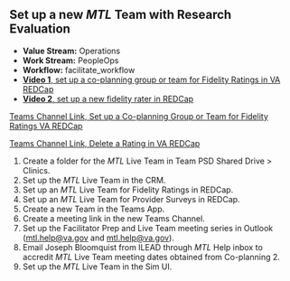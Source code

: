 ## Set up a new _MTL_ Team with Research Evaluation

- **Value Stream:** Operations
- **Work Stream:** PeopleOps
- **Workflow:** facilitate_workflow
- [**Video 1**, set up a co-planning group or team for Fidelity Ratings in VA REDCap](https://dvagov.sharepoint.com/sites/teampsd_vha/Shared%20Documents/facilitate_workgroup/Recordings/mtl_coplan_team_redcap_setup-20220502_170317-Meeting%20Recording.mp4?web=1)
- [**Video 2**, set up a new fidelity rater in REDCap](https://dvagov.sharepoint.com/sites/teampsd_vha/_layouts/15/stream.aspx?id=%2Fsites%2Fteampsd%5Fvha%2FShared%20Documents%2Ftraining%5Fworkgroup%2FRecordings%2F8%2E73%5Fsetup%5Fnew%5Ffidelity%5Frater%5Fredcap%2D20221221%5F135335%2DMeeting%20Recording%2Emp4)
  
[Teams Channel Link,  Set up a Co-planning Group or Team for Fidelity Ratings VA REDCap](https://teams.microsoft.com/l/message/19:cb0b9866ac224a179236c0cc3e2ee56f@thread.skype/1651535800108?tenantId=e95f1b23-abaf-45ee-821d-b7ab251ab3bf&groupId=1db500d5-0d01-4254-af42-ad3f78bafacd&parentMessageId=1651535800108&teamName=teampsd_vha&channelName=consult_workflow&createdTime=1651535800108&allowXTenantAccess=false)

[Teams Channel Link, Delete a Rating in VA REDCap](https://teams.microsoft.com/l/message/19:cb0b9866ac224a179236c0cc3e2ee56f@thread.skype/1655334960668?tenantId=e95f1b23-abaf-45ee-821d-b7ab251ab3bf&groupId=1db500d5-0d01-4254-af42-ad3f78bafacd&parentMessageId=1651535800108&teamName=teampsd_vha&channelName=consult_workflow&createdTime=1655334960668&allowXTenantAccess=false)

1. Create a folder for the _MTL_ Live Team in Team PSD Shared Drive > Clinics.
2. Set up the _MTL_ Live Team in the CRM.
3. Set up an _MTL_ Live Team for Fidelity Ratings in REDCap. 
4. Set up an _MTL_ Live Team for Provider Surveys in REDCap.
5. Create a new Team in the Teams App.
6. Create a meeting link in the new Teams Channel.
7. Set up the Facilitator Prep and Live Team meeting series in Outlook (mtl.help@va.gov and mtl.help@va.gov).
8. Email Joseph Bloomquist from ILEAD through _MTL_ Help inbox to accredit _MTL_ Live Team meeting dates obtained from Co-planning 2.
9. Set up the _MTL_ Live Team in the Sim UI.
